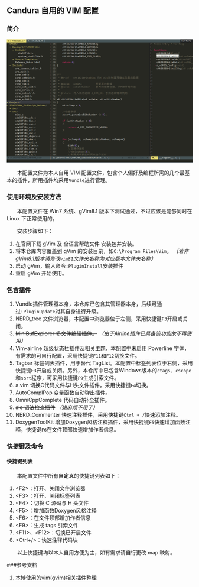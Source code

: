 ﻿## Candura 自用的 VIM 配置

### 简介

![image](https://github.com/icandura/vimrc_with_keil/raw/master/screenshot.png)

　　本配置文件为本人自用 VIM 配置文件，包含个人偏好及编程所需的几个最基本的插件，所用插件均采用`Vundle`进行管理。

### 使用环境及安装方法

　　本配置文件在 Win7 系统、gVim8.1 版本下测试通过，不过应该是能够同时在 Linux 下正常使用的。

　　安装步骤如下：

1. 在官网下载 gVim 及 全语言帮助文件 安装包并安装。
2. 将本仓库内容覆盖到 gVim 的安装目录，如`C:\Program Files\Vim`。 _（若非gVim8.1版本请修改`vim81`文件夹名称为对应版本文件夹名称）_
3. 启动 gVim，输入命令`:PluginInstall`安装插件
4. 重启 gVim 开始使用。

### 包含插件

1. Vundle插件管理器本身，本仓库已包含其管理器本身，后续可通过`:PluginUpdate`对其自身进行升级。
2. NERD_tree 文件浏览器，本配置中浏览器位于左侧，采用快捷键`F3`开启或关闭。
3. ~~MiniBufExplorer 多文件编辑插件。~~ _（由于Airline插件已具备该功能故不再使用）_
4. Vim-airline 超级状态栏插件及相关主题，本配置中未启用 Powerline 字体，有需求的可自行配置，采用快捷键`F11`和`F12`切换文件。
5. Tagbar 标签列表插件，用于替代 TagList。本配置中标签列表位于右侧，采用快捷键`F3`开启或关闭。另外，本仓库中已包含Windows版本的`ctags`、`cscope`和`sort`程序，可采用快捷键`F9`生成引索文件。
6. a.vim 切换C代码文件与H头文件插件，采用快捷键`F4`切换。
7. AutoComplPop 变量函数自动弹出插件。
8. OmniCppComplete 代码自动补全插件。
9. ~~ale 语法检查插件~~ _（嫌麻烦不用了）_
10. NERD_Commenter 快速注释插件，采用快捷键`Ctrl + /`快速添加注释。
11. DoxygenToolKit 增加Doxygen风格注释插件，采用快捷键`F5`快速增加函数注释，快捷键`F6`在文件顶部快速增加作者信息。

### 快捷键及命令

#### 快捷键列表

　　本配置文件中所有**自定义**的快捷键列表如下：

1. <F2\>：打开、关闭文件浏览器
2. <F3\>：打开、关闭标签列表
3. <F4\>：切换 C 源码与 H 头文件
4. <F5\>：增加函数Doxygen风格注释
5. <F6\>：在文件顶部增加作者信息
6. <F9\>：生成 tags 引索文件
7. <F11\>、<F12\>：切换已开启文件
8. <Ctrl+/\>：快速注释代码块

　　以上快捷键均以本人自用方便为主，如有需求请自行更改 map 映射。

###参考文档

1. [本博使用的vim(gvim)相关插件整理](http://www.vimer.cn/archives/1372.html) 